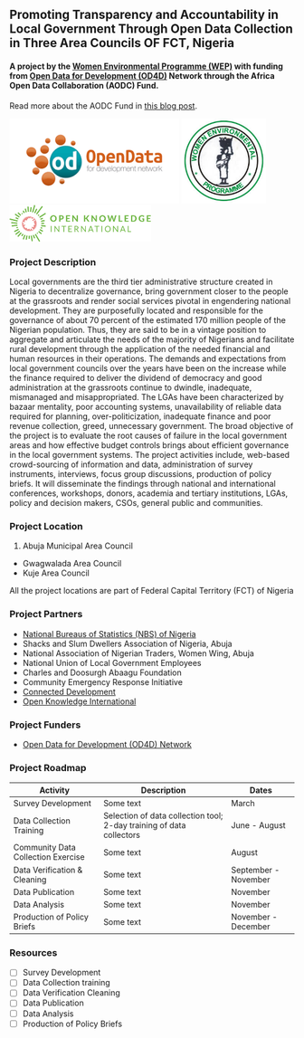 ## Promoting Transparency and Accountability in Local Government Through Open Data Collection in Three Area Councils OF FCT, Nigeria

#### A project by the [Women Environmental Programme (WEP)](http://wepnigeria.net) with funding from [Open Data for Development (OD4D)](http://od4d.com) Network through the Africa Open Data Collaboration (AODC) Fund.
Read more about the AODC Fund in [this blog post](http://blog.okfn.org/2016/09/28/africa-open-data-collaboration-fund-building-capacity-for-africas-emerging-data-revolution/).

<img src="/images/od4d_logo.png" width=300/>
<img src="/images/wep_logo.jpg" width=150/>
<img src="/images/oki_logo.png" width=250/>



### Project Description
Local governments are the third tier administrative structure created in Nigeria to decentralize governance, bring government closer to the people at the grassroots and render social services pivotal in engendering national development. They are purposefully located and responsible for the governance of about 70 percent of the estimated 170 million people of the Nigerian population. Thus, they are said to be in a vintage position to aggregate and articulate the needs of the majority of Nigerians and facilitate rural development through the application of the needed financial and human resources in their operations. The demands and expectations from local government councils over the years have been on the increase while the finance required to deliver the dividend of democracy and good administration at the grassroots continue to dwindle, inadequate, mismanaged and misappropriated. The LGAs have been characterized by bazaar mentality, poor accounting systems, unavailability of reliable data required for planning, over-politicization, inadequate finance and poor revenue collection, greed, unnecessary government. The broad objective of the project is to evaluate the root causes of failure in the local government areas and how effective budget controls brings about efficient governance in the local government systems. The project activities include, web-based crowd-sourcing of information and data, administration of survey instruments, interviews, focus group discussions, production of policy briefs. It will disseminate the findings through national and international conferences, workshops, donors, academia and tertiary institutions, LGAs, policy and decision makers, CSOs, general public and communities.

### Project Location
1. Abuja Municipal Area Council
- Gwagwalada Area Council
- Kuje Area Council

All the project locations are part of Federal Capital Territory (FCT) of Nigeria

### Project Partners

- [National Bureaus of Statistics (NBS) of Nigeria](http://www.nigerianstat.gov.ng)
- Shacks and Slum Dwellers Association of Nigeria, Abuja
- National Association of Nigerian Traders, Women Wing, Abuja
- National Union of Local Government Employees
- Charles and Doosurgh Abaagu Foundation
- Community Emergency Response Initiative
- [Connected Development](http://connecteddevelopment.org)
- [Open Knowledge International](https://okfn.org)

### Project Funders

- [Open Data for Development (OD4D) Network](http://od4d.com)

### Project Roadmap
Activity       | Description    |    Dates
-------------- | -------------- | -------
Survey Development | Some text | March
Data Collection Training | Selection of data collection tool;  2-day training of data collectors | June - August
Community Data Collection Exercise| Some text | August
Data Verification & Cleaning | Some text | September - November
Data Publication | Some text | November
Data Analysis | Some text | November
Production of Policy Briefs | Some text | November - December

### Resources
- [ ] Survey Development
- [ ] Data Collection training
- [ ] Data Verification Cleaning
- [ ] Data Publication
- [ ] Data Analysis
- [ ] Production of Policy Briefs
